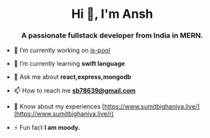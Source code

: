 <h1 align="center">Hi 👋, I'm Ansh</h1>


<h3 align="center">A passionate fullstack developer from India in MERN.</h3>



- 🔭 I’m currently working on [js-pool](https://github.com/Ammyy9908/js-pool)

- 🌱 I’m currently learning **swift language**

- 💬 Ask me about **react,express,mongodb**

- 📫 How to reach me **sb78639@gmail.com**

- 📄 Know about my experiences [https://www.sumitbighaniya.live/](https://www.sumitbighaniya.live/r)

- ⚡ Fun fact **I am moody.**
